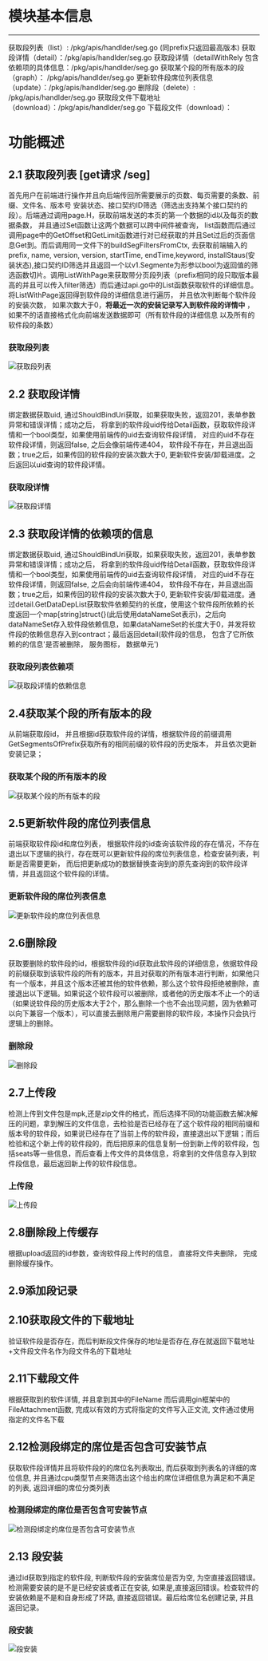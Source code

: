 # 模块基本信息
---
获取段列表（list）: /pkg/apis/handlder/seg.go (同prefix只返回最高版本) 
获取段详情（detail）：/pkg/apis/handlder/seg.go 
获取段详情（detailWithRely 包含依赖项的具体信息：/pkg/apis/handlder/seg.go 
获取某个段的所有版本的段（graph）： /pkg/apis/handlder/seg.go 
更新软件段席位列表信息（update）：/pkg/apis/handlder/seg.go
删除段（delete）: /pkg/apis/handlder/seg.go
获取段文件下载地址（download）：/pkg/apis/handlder/seg.go
下载段文件（download）：
# 功能概述
## 2.1 获取段列表 [get请求 /seg]
首先用户在前端进行操作并且向后端传回所需要展示的页数、每页需要的条数、前缀、文件名、版本号
安装状态、接口契约ID筛选（筛选出支持某个接口契约的段）。后端通过调用page.H，获取前端发送的本页的第一个数据的id以及每页的数据条数， 并且通过Set函数让这两个数据可以跨中间件被查询， list函数而后通过调用page中的GetOffset和GetLimit函数进行对已经获取的并且Set过后的页面信息Get到。而后调用同一文件下的buildSegFiltersFromCtx, 去获取前端输入的prefix, name, version, version, startTime, endTime,keyword, installStaus(安装状态),接口契约ID筛选并且返回一个以v1.Segmente为形参以bool为返回值的筛选函数切片。调用ListWithPage来获取带分页段列表（prefix相同的段只取版本最高的并且可以传入filter筛选）而后通过api.go中的List函数获取软件的详细信息。将ListWithPage返回得到软件段的详细信息进行遍历， 并且依次判断每个软件段的安装次数， 如果次数大于0，**将最近一次的安装记录写入到软件段的详情中** ，如果不的话直接格式化向前端发送数据即可（所有软件段的详细信息  以及所有的软件段的条数）  
### 获取段列表  
![获取段列表](../work/获取段列表.png "获取段列表.png")
## 2.2 获取段详情
绑定数据获取uid, 通过ShouldBindUri获取，如果获取失败，返回201，表单参数异常和错误详情；成功之后， 将拿到的软件段uid传给Detail函数，获取软件段详情和一个bool类型，如果使用前端传的uid去查询软件段详情， 对应的uid不存在软件段详情，则返回false, 之后会像前端传递404， 软件段不存在，并且退出函数；true之后，如果传回的软件段的安装次数大于0, 更新软件安装/卸载进度。之后返回以uid查询的软件段详情。
### 获取段详情
![获取段详情](../work/%E6%AE%B5%E8%AF%A6%E6%83%85.png "获取段详情.png")
## 2.3 获取段详情的依赖项的信息
绑定数据获取uid, 通过ShouldBindUri获取，如果获取失败，返回201，表单参数异常和错误详情；成功之后， 将拿到的软件段uid传给Detail函数，获取软件段详情和一个bool类型，如果使用前端传的uid去查询软件段详情， 对应的uid不存在软件段详情，则返回false, 之后会向前端传递404， 软件段不存在，并且退出函数；true之后，如果传回的软件段的安装次数大于0, 更新软件安装/卸载进度。通过detail.GetDataDepList获取软件依赖契约的长度，使用这个软件段所依赖的长度返回一个map[string]struct{}(此后使用dataNameSet表示)，之后向dataNameSet存入软件段依赖信息，如果dataNameSet的长度大于0，并发将软件段的依赖信息存入到contract；最后返回detail(软件段的信息， 包含了它所依赖的的信息'是否被删除， 服务图标， 数据单元')
### 获取段列表依赖项
![获取段详情的依赖信息](../work/%E6%AE%B5%E8%AF%A6%E6%83%85%EF%BC%88%E4%BE%9D%E8%B5%96%E9%A1%B9%EF%BC%89.png "段详情的依赖项")
## 2.4获取某个段的所有版本的段
从前端获取段id， 并且根据id获取软件段的详情，根据软件段的前缀调用GetSegmentsOfPrefix获取所有的相同前缀的软件段的历史版本， 并且依次更新安装记录；
### 获取某个段的所有版本的段
![获取某个段的所有版本的段](获取某个段的所有版本.png "获取某个段的所有版本.png")
## 2.5更新软件段的席位列表信息
前端获取软件段id和席位列表， 根据软件段的id查询该软件段的存在情况，不存在退出以下逻辑的执行，存在既可以更新软件段的席位列表信息，检查安装列表，判断是否需要更新， 而后把更新成功的数据替换查询到的原先查询到的软件段详情，并且返回这个软件段的详情。
### 更新软件段的席位列表信息
![更新软件段的席位列表信息](../work/更新软件段绑定的席位信息.png "更新软件段的席位列表信息")
## 2.6删除段
获取要删除的软件段的id，根据软件段的id获取此软件段的详细信息，依据软件段的前缀获取到该软件段的所有的版本，并且对获取的所有版本进行判断，如果他只有一个版本，并且这个版本还被其他的软件依赖，那么这个软件段拒绝被删除，直接退出以下逻辑。如果说这个软件段可以被删除，或者他的历史版本不止一个的话（如果说软件段的历史版本大于2个，那么删除一个也不会出现问题，因为依赖可以向下兼容一个版本），可以直接去删除用户需要删除的软件段，本操作只会执行逻辑上的删除。
### 删除段
![删除段](../work/%E5%88%A0%E9%99%A4%E6%AE%B5.png "删除段")
## 2.7上传段
检测上传到文件包是mpk,还是zip文件的格式，而后选择不同的功能函数去解决解压的问题，拿到解压的文件信息，去检验是否已经存在了这个软件段的相同前缀和版本号的软件段，如果说已经存在了当前上传的软件段，直接退出以下逻辑；而后检验和这个新上传的软件段的，而后把原来的信息复制一份到新上传的软件段，包括seats等一些信息，而后查看上传文件的具体信息，将拿到的文件信息存入到软件段信息，最后返回新上传的软件段信息。
### 上传段
![上传段](../work/%E4%B8%8A%E4%BC%A0%E6%AE%B5.png "上传段")
## 2.8删除段上传缓存
根据upload返回的id参数，查询软件段上传时的信息， 直接将文件夹删除， 完成删除缓存操作。
## 2.9添加段记录
## 2.10获取段文件的下载地址
验证软件段是否存在，而后判断段文件保存的地址是否存在,存在就返回下载地址+文件段文件名作为段文件名的下载地址
## 2.11下载段文件
根据获取到的软件详情, 并且拿到其中的FileName 而后调用gin框架中的FileAttachment函数, 完成以有效的方式将指定的文件写入正文流, 文件通过使用指定的文件名下载
## 2.12检测段绑定的席位是否包含可安装节点
获取软件段详情并且将软件段的的席位名列表取出, 而后获取到列表名的详细的席位信息, 并且通过cpu类型节点来筛选出这个给出的席位详细信息为满足和不满足的列表, 返回详细的席位分类列表
### 检测段绑定的席位是否包含可安装节点
![检测段绑定的席位是否包含可安装节点](../work/%E6%A3%80%E6%B5%8B%E6%AE%B5%E7%BB%91%E5%AE%9A%E7%9A%84%E5%B8%AD%E4%BD%8D%E6%98%AF%E5%90%A6%E5%8C%85%E5%90%AB%E5%8F%AF%E5%AE%89%E8%A3%85%E8%8A%82%E7%82%B9.png "检测段绑定的席位是否包含可安装节点")
## 2.13 段安装
通过id获取到指定的软件段, 判断软件段的安装席位是否为空, 为空直接返回错误。 检测需要安装的是不是已经安装或者正在安装, 如果是,直接返回错误。检查软件的安装依赖是不是和自身形成了环路, 直接返回错误。最后给席位名创建记录, 并且返回记录。
### 段安装
![段安装](../work/%E6%AE%B5%E5%AE%89%E8%A3%85.png "段安装")